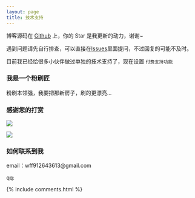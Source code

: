 ```yaml
---
layout: page
title: 技术支持 
---
```


博客源码在 <a target="_blank" href='https://github.com/leopardpan/leopardpan.github.io/'>Github</a> 上，你的 Star 是我更新的动力，谢谢~


遇到问题请先自行排查，可以直接在[Issues](https://github.com/leopardpan/leopardpan.github.io/issues)里面提问，不过回复的可能不及时。

目前我已经给很多小伙伴做过单独的技术支持了，现在设置 `付费支持功能` 



<h3> 我是一个粉刷匠 </h3>

粉刷本领强，我要把那新房子，刷的更漂亮...


<h3> 感谢您的打赏 </h3> 

![](/images/payimg/alipayimg.jpg)

![](/images/payimg/weipayimg.jpg)

<h3> 如何联系到我 </h3>

<p> 
email：wff912643613@gmail.com       
<p> 
qq:     
<p> 

{% include comments.html %}

